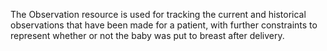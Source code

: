 The Observation resource is used for tracking the current and historical observations that have been made for a patient, with further constraints to represent whether or not the baby was put to breast after delivery.